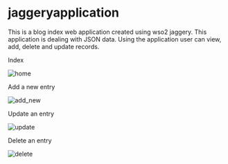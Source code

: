 # jaggeryapplication
This is a blog index web application created using wso2 jaggery. This application is dealing with JSON data. Using the application user can view, add, delete and update records. 

Index

![home](https://cloud.githubusercontent.com/assets/2698245/6097456/55923810-afe4-11e4-86dc-9fd72de27049.png)

Add a new entry

![add_new](https://cloud.githubusercontent.com/assets/2698245/6097460/5fc6c8fa-afe4-11e4-92b3-236b579c9d6c.png)

Update an entry

![update](https://cloud.githubusercontent.com/assets/2698245/6097466/6bfcb986-afe4-11e4-88f5-8f735146ba72.png)

Delete an entry

![delete](https://cloud.githubusercontent.com/assets/2698245/6097463/645850fa-afe4-11e4-9ce1-6e24ae59a448.png)
